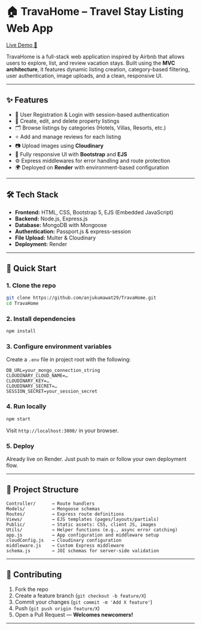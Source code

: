 # 🏠 TravaHome – Travel Stay Listing Web App

[Live Demo 🚀](https://travahome-y8v7.onrender.com)

TravaHome is a full-stack web application inspired by Airbnb that allows users to explore, list, and review vacation stays. Built using the **MVC architecture**,
it features dynamic listing creation, category-based filtering, user authentication, image uploads, and a clean, responsive UI.

---

## ✨ Features

- 🔐 User Registration & Login with session-based authentication
- 🏡 Create, edit, and delete property listings
- 🗂️ Browse listings by categories (Hotels, Villas, Resorts, etc.)
- ⭐ Add and manage reviews for each listing
- 📷 Upload images using **Cloudinary**
- 🎨 Fully responsive UI with **Bootstrap** and **EJS**
- ⚙️ Express middlewares for error handling and route protection
- 🌍 Deployed on **Render** with environment-based configuration

---

## 🛠️ Tech Stack

- **Frontend:** HTML, CSS, Bootstrap 5, EJS (Embedded JavaScript)
- **Backend:** Node.js, Express.js
- **Database:** MongoDB with Mongoose
- **Authentication:** Passport.js & express-session
- **File Upload:** Multer & Cloudinary
- **Deployment:** Render

---

## 🚀 Quick Start

### 1. Clone the repo

```bash
git clone https://github.com/anjukumawat29/TravaHome.git
cd TravaHome
```

### 2. Install dependencies

```bash
npm install
```

### 3. Configure environment variables

Create a `.env` file in project root with the following:

```
DB_URL=your_mongo_connection_string
CLOUDINARY_CLOUD_NAME=…
CLOUDINARY_KEY=…
CLOUDINARY_SECRET=…
SESSION_SECRET=your_session_secret
```

### 4. Run locally

```bash
npm start
```

Visit `http://localhost:3000/` in your browser.

### 5. Deploy

Already live on Render. Just push to main or follow your own deployment flow.

---

## 🧩 Project Structure

```
Controller/      → Route handlers  
Models/          → Mongoose schemas  
Routes/          → Express route definitions  
Views/           → EJS templates (pages/layouts/partials)  
Public/          → Static assets: CSS, client JS, images  
Utils/           → Helper functions (e.g., async error catching)  
app.js           → App configuration and middleware setup  
cloudConfig.js   → Cloudinary configuration  
middleware.js    → Custom Express middleware  
schema.js        → JOI schemas for server-side validation  
```

---

## 🤝 Contributing

1. Fork the repo
2. Create a feature branch (`git checkout -b feature/X`)
3. Commit your changes (`git commit -m 'Add X feature'`)
4. Push (`git push origin feature/X`)
5. Open a Pull Request — **Welcomes newcomers!**

---



